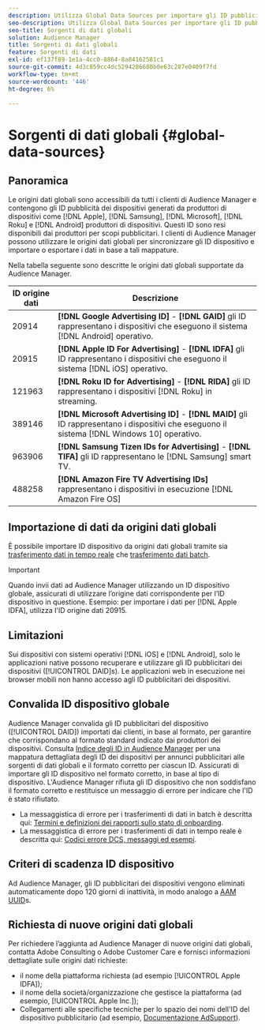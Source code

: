 ```yaml
---
description: Utilizza Global Data Sources per importare gli ID pubblicitari dei dispositivi.
seo-description: Utilizza Global Data Sources per importare gli ID pubblicitari dei dispositivi.
seo-title: Sorgenti di dati globali
solution: Audience Manager
title: Sorgenti di dati globali
feature: Sorgenti di dati
exl-id: ef137f89-1e1a-4cc0-8864-8a84162581c1
source-git-commit: 4d3c859cc4dc5294286680b0e63c287e0409f7fd
workflow-type: tm+mt
source-wordcount: '446'
ht-degree: 6%

---
```


# Sorgenti di dati globali {#global-data-sources}

## Panoramica

Le origini dati globali sono accessibili da tutti i clienti di Audience Manager e contengono gli ID pubblicità dei dispositivi generati da produttori di dispositivi come [!DNL Apple], [!DNL Samsung], [!DNL Microsoft], [!DNL Roku] e [!DNL Android] produttori di dispositivi. Questi ID sono resi disponibili dai produttori per scopi pubblicitari. I clienti di Audience Manager possono utilizzare le origini dati globali per sincronizzare gli ID dispositivo e importare o esportare i dati in base a tali mappature.

Nella tabella seguente sono descritte le origini dati globali supportate da Audience Manager.

| ID origine dati | Descrizione |
|---|---|
| 20914 | **[!DNL Google Advertising ID]** -  **[!DNL GAID]** gli ID rappresentano i dispositivi che eseguono il sistema  [!DNL Android] operativo. |
| 20915 | **[!DNL Apple ID For Advertising]** -  **[!DNL IDFA]** gli ID rappresentano i dispositivi che eseguono il sistema  [!DNL iOS] operativo. |
| 121963 | **[!DNL Roku ID for Advertising]** -  **[!DNL RIDA]** gli ID rappresentano i dispositivi  [!DNL Roku] in streaming. |
| 389146 | **[!DNL Microsoft Advertising ID]** -  **[!DNL MAID]** gli ID rappresentano i dispositivi che eseguono il sistema  [!DNL Windows 10] operativo. |
| 963906 | **[!DNL Samsung Tizen IDs for Advertising]** -  **[!DNL TIFA]** gli ID rappresentano le  [!DNL Samsung] smart TV. |
| 488258 | **[!DNL Amazon Fire TV Advertising IDs]** rappresentano i dispositivi in esecuzione  [!DNL Amazon Fire OS] |

## Importazione di dati da origini dati globali

È possibile importare ID dispositivo da origini dati globali tramite sia [trasferimento dati in tempo reale](../integration/sending-audience-data/real-time-data-integration/real-time-data-transfer.md) che [trasferimento dati batch](../integration/sending-audience-data/batch-data-transfer-explained/batch-data-transfer-explained.md).

>[!IMPORTANT]
>
>Quando invii dati ad Audience Manager utilizzando un ID dispositivo globale, assicurati di utilizzare l’origine dati corrispondente per l’ID dispositivo in questione. Esempio: per importare i dati per [!DNL Apple IDFA], utilizza l&#39;ID origine dati 20915.

## Limitazioni

Sui dispositivi con sistemi operativi [!DNL iOS] e [!DNL Android], solo le applicazioni native possono recuperare e utilizzare gli ID pubblicitari dei dispositivi ([!UICONTROL DAID]s). Le applicazioni web in esecuzione nei browser mobili non hanno accesso agli ID pubblicitari dei dispositivi.

## Convalida ID dispositivo globale

Audience Manager convalida gli ID pubblicitari del dispositivo ([!UICONTROL DAID]) importati dai clienti, in base al formato, per garantire che corrispondano al formato standard indicato dai produttori dei dispositivi. Consulta [Indice degli ID in Audience Manager](../reference/ids-in-aam.md) per una mappatura dettagliata degli ID dei dispositivi per annunci pubblicitari alle sorgenti di dati globali e il formato corretto per ciascun ID. Assicurati di importare gli ID dispositivo nel formato corretto, in base al tipo di dispositivo. L&#39;Audience Manager rifiuta gli ID dispositivo che non soddisfano il formato corretto e restituisce un messaggio di errore per indicare che l&#39;ID è stato rifiutato.

* La messaggistica di errore per i trasferimenti di dati in batch è descritta qui: [Termini e definizioni dei rapporti sullo stato di onboarding](../reporting/onboarding-status-report.md#report-terms-conditions).
* La messaggistica di errore per i trasferimenti di dati in tempo reale è descritta qui: [Codici errore DCS, messaggi ed esempi](../api/dcs-intro/dcs-api-reference/dcs-error-codes.md).

## Criteri di scadenza ID dispositivo

Ad Audience Manager, gli ID pubblicitari dei dispositivi vengono eliminati automaticamente dopo 120 giorni di inattività, in modo analogo a [AAM UUID](../faq/faq-privacy.md)s.

## Richiesta di nuove origini dati globali

Per richiedere l’aggiunta ad Audience Manager di nuove origini dati globali, contatta Adobe Consulting o Adobe Customer Care e fornisci informazioni dettagliate sulle origini dati richieste:

* il nome della piattaforma richiesta (ad esempio [!UICONTROL Apple IDFA]);
* il nome della società/organizzazione che gestisce la piattaforma (ad esempio, [!UICONTROL Apple Inc.]);
* Collegamenti alle specifiche tecniche per lo spazio dei nomi dell&#39;ID del dispositivo pubblicitario (ad esempio, [Documentazione AdSupport](https://developer.apple.com/documentation/adsupport)).
